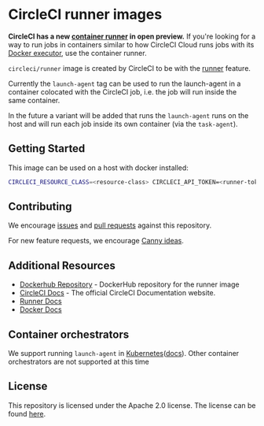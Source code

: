 # CircleCI runner images

**CircleCI has a new [container runner](https://circleci.com/docs/container-runner) in open preview.**  If you're looking for a way to run jobs in containers similar to how CircleCI Cloud runs jobs with its [Docker executor](https://circleci.com/docs/using-docker), use the container runner.


`circleci/runner` image is created by CircleCI to be with the [runner][] feature.

Currently the `launch-agent` tag can be used to run the launch-agent in a container colocated with the CircleCI job, i.e. the job will run inside the same container.

In the future a variant will be added that runs the `launch-agent` runs on the host and will run each job inside its own container (via the `task-agent`).

## Getting Started

This image can be used on a host with docker installed:

```bash
CIRCLECI_RESOURCE_CLASS=<resource-class> CIRCLECI_API_TOKEN=<runner-token> docker run --env CIRCLECI_API_TOKEN --env CIRCLECI_RESOURCE_CLASS --name <container-name> circleci/runner:launch-agent
```

## Contributing

We encourage [issues](https://github.com/CircleCI-Public/circleci-runner-docker/issues) and [pull requests](https://github.com/CircleCI-Public/circleci-runner-docker/pulls) against this repository.

For new feature requests, we encourage [Canny ideas](https://circleci.canny.io/runner-feature-requests).

## Additional Resources

- [Dockerhub Repository](https://hub.docker.com/r/circleci/runner) - DockerHub repository for the runner image
- [CircleCI Docs](https://circleci.com/docs/) - The official CircleCI Documentation website.
- [Runner Docs](https://circleci.com/docs/2.0/runner-overview)
- [Docker Docs](https://docs.docker.com/)

## Container orchestrators

We support running `launch-agent` in [Kubernetes](https://kubernetes.io/)([docs](https://circleci.com/docs/2.0/runner-on-kubernetes/)). Other container orchestrators are not supported at this time

## License

This repository is licensed under the Apache 2.0 license.
The license can be found [here](./LICENSE).

[runner]: https://github.com/CircleCI-Public/circleci-runner-docker/
[Nomad]: https://www.nomadproject.io/
[AWS Fargate]: https://aws.amazon.com/fargate
